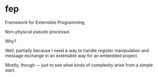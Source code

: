 # fep
Framework for Extensible Programming

Non-physical pseudo processor.


Why?

Well, partially because I need a way to handle register manipulation and 
message exchange in an extensible way for an embedded project.

Mostly, though -- just to see what kinds of complexity arise from a
simple start.
